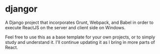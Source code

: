 # djangor
A Django project that incorporates Grunt, Webpack, and Babel in order to execute ReactJS on the server and client side on Windows.

Feel free to use this as a base template for your own projects, or to simply study and understand it. I'll continue updating it as I bring in more parts of React.
